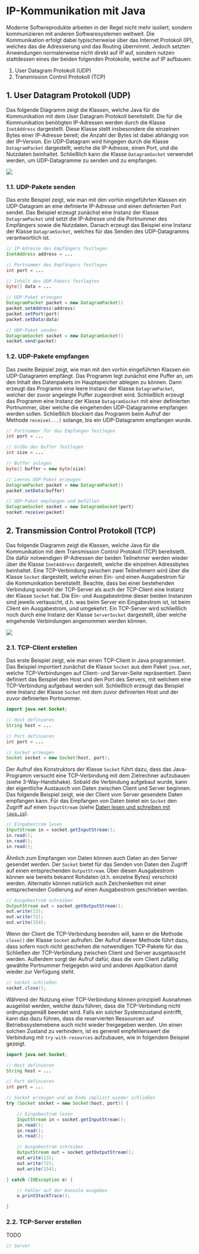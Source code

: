 # IP-Kommunikation mit Java

Moderne Softwreprodukte arbeiten in der Regel nicht mehr isoliert, sondern kommunizieren mit anderen Softwaresystemen weltweit.
Die Kommunikation erfolgt dabei typischerweise über das Internet Protokoll (IP), welches das die Adressierung und das Routing übernimmt.
Jedoch setzten Anwendungen normalerweise nicht direkt auf IP auf, sondern nutzen stattdessen eines der beiden folgenden Protokolle, welche auf IP aufbauen:

1. User Datagram Protokoll (UDP)
1. Transmission Control Protokoll (TCP)

## 1. User Datagram Protokoll (UDP)

Das folgende Diagramm zeigt die Klassen, welche Java für die Kommunikation mit dem User Datagram Protokoll bereitstellt.
Die für die Kommunikation benötigten IP-Adressen werden durch die Klasse `InetAddress` dargestellt.
Diese Klasse stellt insbesondere die einzelnen Bytes einer IP-Adresse bereit; die Anzahl der Bytes ist dabei abhängig von der IP-Version.
Ein UDP-Datagram wird hingegen durch die Klasse `DatagramPacket` dargestellt, welche die IP-Adresse, einen Port, und die Nutzdaten beinhaltet.
Schließlich kann die Klasse `DatagramSocket` verwendet werden, um UDP-Datagramme zu senden und zu empfangen.

![](../Grafiken/Net/UDP.svg)

### 1.1. UDP-Pakete senden

Das erste Beispiel zeigt, wie man mit den vorhin eingeführten Klassen ein UDP-Datagram an eine definierte IP-Adresse und einen definierten Port sendet.
Das Beispiel erzeugt zunächst eine Instanz der Klasse `DatagramPacket` und setzt die IP-Adresse und die Portnummer des Empfängers sowie die Nutzdaten.
Danach erzeugt das Beispiel eine Instanz der Klasse `DatagramSocket`, welches für das Senden des UDP-Datagramms verantwortlich ist.

```java
// IP-Adresse des Empfängers festlegen
InetAddress address = ...

// Portnummer des Empfängers festlegen
int port = ...

// Inhalt des UDP-Pakets festlegten
byte[] data = ...

// UDP-Paket erzeugen
DatagramPacket packet = new DatagramPacket()
packet.setAddress(address)
packet.setPort(port)
packet.setData(data)

// UDP-Paket senden
DatagramSocket socket = new DatagramSocket()
socket.send(packet)
```

### 1.2. UDP-Pakete empfangen

Das zweite Beipsiel zeigt, wie man mit den vorhin eingeführten Klassen ein UDP-Datagramm empfängt.
Das Programm legt zunächst eine Puffer an, um den Inhalt des Datenpakets im Hauptspeicher ablegen zu können.
Dann erzeugt das Programm eine leere Instanz der Klasse `DatagramPacket`, welcher der zuvor angelegte Puffer zugeordnet wird.
Schließlich erzeugt das Programm eine Instanz der Klasse `DatagramSocket` mit einer definierten Portnummer, über welche die eingehenden UDP-Datagramme empfangen werden sollen.
Schließlich blockiert das Programm beim Aufruf der Methode `receive(...)` solange, bis ein UDP-Datagramm empfangen wurde.

```java
// Portnummer für das Empfangen festlegen
int port = ...

// Größe des Buffer festlegen
int size = ...

// Buffer anlegen
byte[] buffer = new byte[size]

// Leeres UDP-Paket erzeugen
DatagramPacket packet = new DatagramPacket()
packet.setData(buffer)

// UDP-Paket empfangen und befüllen
DatagramSocket socket = new DatagramSocket(port)
socket.receive(packet)
```

## 2. Transmission Control Protokoll (TCP)

Das folgende Diagramm zeigt die Klassen, welche Java für die Kommunikation mit dem Transmission Control Protokoll (TCP) bereitstellt.
Die dafür notwendigen IP-Adressen der beiden Teilnehmer werden wieder über die Klasse `InetAddress` dargestellt, welche die einzelnen Adressbytes beinhaltet.
Eine TCP-Verbindung zwischen zwei Teilnehmern wird über die Klasse `Socket` dargestellt, welche einen Ein- und einen Ausgabestrom für die Kommunikation bereitstellt.
Beachte, dass bei einer bestehenden Verbindung sowohl der TCP-Server als auch der TCP-Client eine Instanz der Klasse `Socket` hat.
Die Ein- und Ausgabeströme dieser beiden Instanzen sind jeweils vertauscht, d.h. was beim Server ein Eingabestrom ist, ist beim Client ein Ausgabestrom, und umgekehrt.
Ein TCP-Server wird schließlich noch durch eine Instanz der Klasse `ServerSocket` dargestellt, über welche eingehende Verbindungen angenommen werden können.

![](../Grafiken/Net/TCP.svg)

### 2.1. TCP-Client erstellen

Das erste Beispiel zeigt, wie man einen TCP-Client in Java programmiert.
Das Beispiel importiert zunächst die Klasse `Socket` aus dem Paket `java.net`, welche TCP-Verbindungen auf Client- und Server-Seite repräsentiert.
Dann definiert das Beispiel den Host und den Port des Servers, mit welchem eine TCP-Verbindung aufgebaut werden soll.
Schließlich erzeugt das Beispiel eine Instanz der Klasse `Socket` mit dem zuvor definierten Host und der zuvor definierten Portnummer.

```java
import java.net.Socket;

// Host definieren
String host = ...

// Port definieren
int port = ...

// Socket erzeugen
Socket socket = new Socket(host, port);
```

Der Aufruf des Konstruktors der Klasse `Socket` führt dazu, dass das Java-Programm versucht eine TCP-Verbindung mit dem Zielrechner aufzubauen (siehe 3-Way-Handshake).
Sobald die Verbindung aufgebaut wurde, kann der eigentliche Austausch von Daten zwischen Client und Server beginnen.
Das folgende Beispiel zeigt, wie der Client vom Server gesendete Daten empfangen kann.
Für das Empfangen von Daten bietet ein `Socket` den Zugriff auf einen `InputStream` (siehe [Daten lesen und schreiben mit `java.io`](Java.IO.md)).

```java
// Eingabestrom lesen
InputStream in = socket.getInputStream();
in.read();
in.read();
in.read();
```

Ähnlich zum Empfangen von Daten können auch Daten an den Server gesendet werden.
Der `Socket` bietet für das Senden von Daten den Zugriff auf einen entsprechenden `OutputStream`.
Über diesen Ausgabestrom können wie bereits bekannt Rohdaten (d.h. einzelne Bytes) verschickt werden.
Alternativ können natürlich auch Zeichenketten mit einer entsprechenden Codierung auf einen Ausgabestrom geschrieben werden.

```java
// Ausgabestrom schreiben
OutputStream out = socket.getOutputStream();
out.write(13);
out.write(72);
out.write(154);
```

Wenn der Client die TCP-Verbindung beenden will, kann er die Methode `close()` der Klasse `Socket` aufrufen.
Der Aufruf dieser Methode führt dazu, dass sofern noch nicht geschehen die notwendigen TCP-Pakete für das Schließen der TCP-Verbindung zwischen Client und Server ausgetauscht werden.
Außerdem sorgt der Aufruf dafür, dass die vom Client zufällig gewählte Portnummer freigegebn wird und anderen Applikation damit wieder zur Verfügung steht.

```java
// Socket schließen
socket.close();
```

Während der Nutzung einer TCP-Verbindung können prinzipiell Ausnahmen ausgelöst werden, welche dazu führen, dass die TCP-Verbindung nicht ordnungsgemäß beendet wird.
Falls ein solcher Systemzustand eintrifft, kann das dazu führen, dass die reservierten Ressourcen auf Betriebssystemebene auch nicht wieder freigegeben werden.
Um einen solchen Zustand zu verhindern, ist es generell empfehlenswert die Verbindung mit `try-with-resources` aufzubauen, wie in folgendem Beispiel gezeigt.

```java
import java.net.Socket;

// Host definieren
String host = ...

// Port definieren
int port = ...

// Socket erzeugen und am Ende implizit wieder schließen
try (Socket socket = new Socket(host, port)) {

    // Eingabestrom lesen
    InputStream in = socket.getInputStream();
    in.read();
    in.read();
    in.read();

    // Ausgabestrom schreiben
    OutputStream out = socket.getOutputStream();
    out.write(13);
    out.write(72);
    out.write(154);

} catch (IOException e) {

    // Fehler auf der Konsole ausgeben
    e.printStackTrace();

}
```


### 2.2. TCP-Server erstellen

TODO

```java
// Server
```